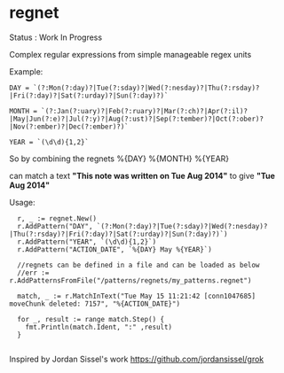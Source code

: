regnet 
======
Status : Work In Progress


Complex regular expressions from simple manageable regex units

Example:

```
DAY = `(?:Mon(?:day)?|Tue(?:sday)?|Wed(?:nesday)?|Thu(?:rsday)?|Fri(?:day)?|Sat(?:urday)?|Sun(?:day)?)`
```

```
MONTH = `(?:Jan(?:uary)?|Feb(?:ruary)?|Mar(?:ch)?|Apr(?:il)?|May|Jun(?:e)?|Jul(?:y)?|Aug(?:ust)?|Sep(?:tember)?|Oct(?:ober)?|Nov(?:ember)?|Dec(?:ember)?)`
```

```
YEAR = `(\d\d){1,2}`
```
So by combining the regnets
%{DAY} %{MONTH} %{YEAR}

can match a text **"This note was written on Tue Aug 2014"** to give **"Tue Aug 2014"**

Usage:
```
  r, _ := regnet.New()
  r.AddPattern("DAY", `(?:Mon(?:day)?|Tue(?:sday)?|Wed(?:nesday)?|Thu(?:rsday)?|Fri(?:day)?|Sat(?:urday)?|Sun(?:day)?)`)
  r.AddPattern("YEAR", `(\d\d){1,2}`)
  r.AddPattern("ACTION_DATE", `%{DAY} May %{YEAR}`)
  
  //regnets can be defined in a file and can be loaded as below
  //err := r.AddPatternsFromFile("/patterns/regnets/my_patterns.regnet")

  match, _ := r.MatchInText("Tue May 15 11:21:42 [conn1047685] moveChunk deleted: 7157", "%{ACTION_DATE}")

  for _, result := range match.Step() {
    fmt.Println(match.Ident, ":" ,result)
  }
	
```
Inspired by Jordan Sissel's work https://github.com/jordansissel/grok
